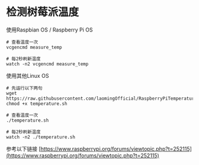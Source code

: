 # 检测树莓派温度

使用Raspbian OS / Raspberry Pi OS
```
# 查看温度一次
vcgencmd measure_temp

# 每2秒刷新温度
watch -n2 vcgencmd measure_temp
```

使用其他Linux OS

```
# 先运行以下两句
wget https://raw.githubusercontent.com/laomingOfficial/RaspberryPiTemperature/master/temperature.sh
chmod +x temperature.sh

# 查看温度一次
./temperature.sh

# 每2秒刷新温度
watch -n2 ./temperature.sh
```

参考以下链接 
[https://www.raspberrypi.org/forums/viewtopic.php?t=252115](https://www.raspberrypi.org/forums/viewtopic.php?t=252115)  
